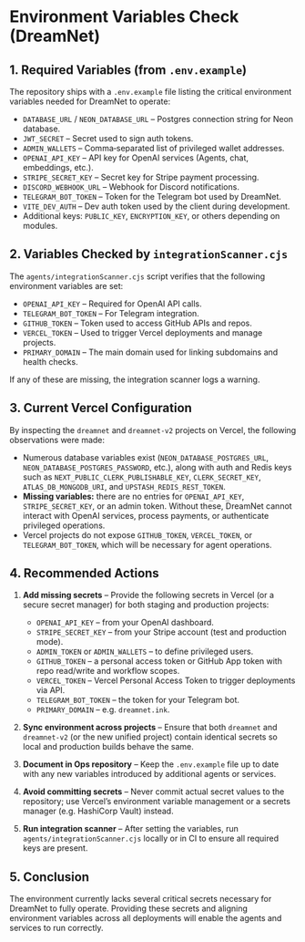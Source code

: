 # Environment Variables Check (DreamNet)

## 1. Required Variables (from `.env.example`)
The repository ships with a `.env.example` file listing the critical environment variables needed for DreamNet to operate:

- `DATABASE_URL` / `NEON_DATABASE_URL` – Postgres connection string for Neon database.
- `JWT_SECRET` – Secret used to sign auth tokens.
- `ADMIN_WALLETS` – Comma‑separated list of privileged wallet addresses.
- `OPENAI_API_KEY` – API key for OpenAI services (Agents, chat, embeddings, etc.).
- `STRIPE_SECRET_KEY` – Secret key for Stripe payment processing.
- `DISCORD_WEBHOOK_URL` – Webhook for Discord notifications.
- `TELEGRAM_BOT_TOKEN` – Token for the Telegram bot used by DreamNet.
- `VITE_DEV_AUTH` – Dev auth token used by the client during development.
- Additional keys: `PUBLIC_KEY`, `ENCRYPTION_KEY`, or others depending on modules.

## 2. Variables Checked by `integrationScanner.cjs`
The `agents/integrationScanner.cjs` script verifies that the following environment variables are set:

- `OPENAI_API_KEY` – Required for OpenAI API calls.
- `TELEGRAM_BOT_TOKEN` – For Telegram integration.
- `GITHUB_TOKEN` – Token used to access GitHub APIs and repos.
- `VERCEL_TOKEN` – Used to trigger Vercel deployments and manage projects.
- `PRIMARY_DOMAIN` – The main domain used for linking subdomains and health checks.

If any of these are missing, the integration scanner logs a warning.

## 3. Current Vercel Configuration
By inspecting the `dreamnet` and `dreamnet-v2` projects on Vercel, the following observations were made:

- Numerous database variables exist (`NEON_DATABASE_POSTGRES_URL`, `NEON_DATABASE_POSTGRES_PASSWORD`, etc.), along with auth and Redis keys such as `NEXT_PUBLIC_CLERK_PUBLISHABLE_KEY`, `CLERK_SECRET_KEY`, `ATLAS_DB_MONGODB_URI`, and `UPSTASH_REDIS_REST_TOKEN`.
- **Missing variables:** there are no entries for `OPENAI_API_KEY`, `STRIPE_SECRET_KEY`, or an admin token. Without these, DreamNet cannot interact with OpenAI services, process payments, or authenticate privileged operations.
- Vercel projects do not expose `GITHUB_TOKEN`, `VERCEL_TOKEN`, or `TELEGRAM_BOT_TOKEN`, which will be necessary for agent operations.

## 4. Recommended Actions
1. **Add missing secrets** – Provide the following secrets in Vercel (or a secure secret manager) for both staging and production projects:
   - `OPENAI_API_KEY` – from your OpenAI dashboard.
   - `STRIPE_SECRET_KEY` – from your Stripe account (test and production mode).
   - `ADMIN_TOKEN` or `ADMIN_WALLETS` – to define privileged users.
   - `GITHUB_TOKEN` – a personal access token or GitHub App token with repo read/write and workflow scopes.
   - `VERCEL_TOKEN` – Vercel Personal Access Token to trigger deployments via API.
   - `TELEGRAM_BOT_TOKEN` – the token for your Telegram bot.
   - `PRIMARY_DOMAIN` – e.g. `dreamnet.ink`.

2. **Sync environment across projects** – Ensure that both `dreamnet` and `dreamnet-v2` (or the new unified project) contain identical secrets so local and production builds behave the same.

3. **Document in Ops repository** – Keep the `.env.example` file up to date with any new variables introduced by additional agents or services.

4. **Avoid committing secrets** – Never commit actual secret values to the repository; use Vercel’s environment variable management or a secrets manager (e.g. HashiCorp Vault) instead.

5. **Run integration scanner** – After setting the variables, run `agents/integrationScanner.cjs` locally or in CI to ensure all required keys are present.

## 5. Conclusion
The environment currently lacks several critical secrets necessary for DreamNet to fully operate. Providing these secrets and aligning environment variables across all deployments will enable the agents and services to run correctly.
